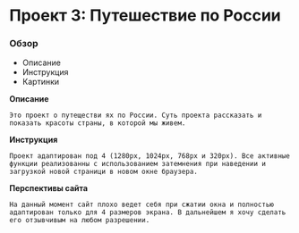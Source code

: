 # Проект 3: Путешествие по России

### Обзор
* Описание
* Инструкция
* Картинки

**Описание**

    Это проект о путеществи ях по России. Суть проекта рассказать и показать красоты страны, в которой мы живем.


**Инструкция**

    Проект адаптирован под 4 (1280px, 1024px, 768px и 320px). Все активные функции реализованны с использованием затемнения при наведении и загрузкой новой страници в новом окне браузера. 


**Перспективы сайта**

    На данный момент сайт плохо ведет себя при сжатии окна и полностью адаптирован только для 4 размеров экрана. В дальнейшем я хочу сделать его отзывчивым на любом разрешении.
